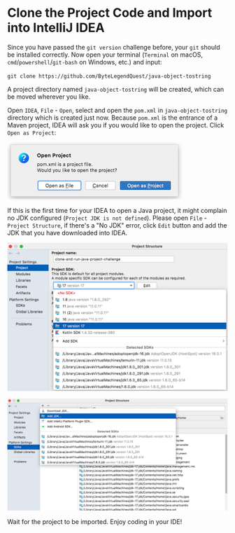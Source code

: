 # Clone the Project Code and Import into IntelliJ IDEA

Since you have passed the `git version` challenge before, your `git` should be installed correctly.
Now open your terminal (`Terminal` on macOS, `cmd`/`powershell`/`git-bash` on Windows, etc.) and input:

`git clone https://github.com/ByteLegendQuest/java-object-tostring`

A project directory named `java-object-tostring` will be created, which can be moved wherever you like.

Open `IDEA`, `File` - `Open`, select and open the `pom.xml` in `java-object-tostring` directory which is created just now.
Because `pom.xml` is the entrance of a Maven project, IDEA will ask you if you would like to open the project.
Click `Open as Project`:

![idea-open-project](https://raw.githubusercontent.com/ByteLegendQuest/java-clone-switch-branch/main/docs/idea-open-project.png)

If this is the first time for your IDEA to open a Java project, it might complain no JDK configured (`Project JDK is not defined`).
Please open `File` - `Project Structure`, if there's a "No JDK" error, click `Edit` button and
add the JDK that you have downloaded into IDEA.

![idea-project-structure](https://raw.githubusercontent.com/ByteLegendQuest/java-clone-switch-branch/main/docs/idea-project-structure.png)

![idea-add-jdk](https://raw.githubusercontent.com/ByteLegendQuest/java-clone-switch-branch/main/docs/idea-add-jdk.png)

Wait for the project to be imported. Enjoy coding in your IDE!
